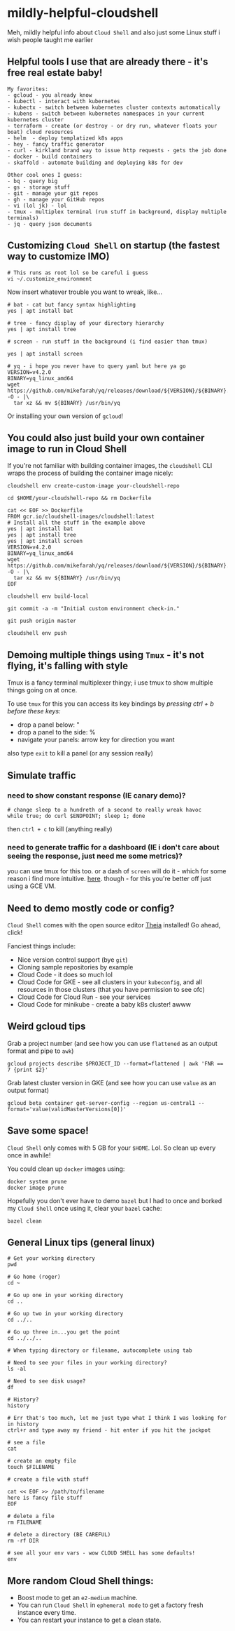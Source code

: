 # mildly-helpful-cloudshell

Meh, mildly helpful info about `Cloud Shell` and also just some Linux stuff i wish people taught me earlier

## Helpful tools I use that are already there - it's free real estate baby!
```
My favorites:
- gcloud - you already know
- kubectl - interact with kubernetes
- kubectx - switch between kubernetes cluster contexts automatically
- kubens - switch between kubernetes namespaces in your current kubernetes cluster
- terraform - create (or destroy - or dry run, whatever floats your boat) cloud resources
- helm  - deploy templatized k8s apps
- hey - fancy traffic generator
- curl - kirkland brand way to issue http requests - gets the job done
- docker - build containers
- skaffold - automate building and deploying k8s for dev

Other cool ones I guess:
- bq - query big
- gs - storage stuff
- git - manage your git repos
- gh - manage your GitHub repos
- vi (lol jk) - lol
- tmux - multiplex terminal (run stuff in background, display multiple terminals)
- jq - query json documents
```

## Customizing `Cloud Shell` on startup (the fastest way to customize IMO)
```
# This runs as root lol so be careful i guess
vi ~/.customize_environment
```
Now insert whatever trouble you want to wreak, like...
```
# bat - cat but fancy syntax highlighting
yes | apt install bat

# tree - fancy display of your directory hierarchy
yes | apt install tree

# screen - run stuff in the background (i find easier than tmux)

yes | apt install screen

# yq - i hope you never have to query yaml but here ya go
VERSION=v4.2.0
BINARY=yq_linux_amd64
wget https://github.com/mikefarah/yq/releases/download/${VERSION}/${BINARY}.tar.gz -O - |\
  tar xz && mv ${BINARY} /usr/bin/yq
```
Or installing your own version of `gcloud`!

## You could also just build your own container image to run in Cloud Shell

If you're not familiar with building container images, the `cloudshell` CLI wraps the process of building the container image nicely:

```
cloudshell env create-custom-image your-cloudshell-repo

cd $HOME/your-cloudshell-repo && rm Dockerfile

cat << EOF >> Dockerfile
FROM gcr.io/cloudshell-images/cloudshell:latest
# Install all the stuff in the example above
yes | apt install bat
yes | apt install tree
yes | apt install screen
VERSION=v4.2.0
BINARY=yq_linux_amd64
wget https://github.com/mikefarah/yq/releases/download/${VERSION}/${BINARY}.tar.gz -O - |\
  tar xz && mv ${BINARY} /usr/bin/yq
EOF

cloudshell env build-local

git commit -a -m "Initial custom environment check-in."

git push origin master

cloudshell env push
```

## Demoing multiple things using `Tmux` - it's not flying, it's falling with style
Tmux is a fancy terminal multiplexer thingy; i use tmux to show multiple things going on at once.

To use `tmux` for this you can access its key bindings by _pressing ctrl + b before these keys:_

* drop a panel below: "
* drop a panel to the side: %
* navigate your panels: arrow key for direction you want

also type `exit` to kill a panel (or any session really)

## Simulate traffic

### need to show constant response (IE canary demo)?
```
# change sleep to a hundreth of a second to really wreak havoc
while true; do curl $ENDPOINT; sleep 1; done
```
then `ctrl + c` to kill (anything really)

### need to generate traffic for a dashboard (IE i don't care about seeing the response, just need me some metrics)?

you can use tmux for this too. or a dash of `screen` will do it - which for some reason i find more intuitive. [here](https://linuxize.com/post/how-to-use-linux-screen/). though - for this you're better off just using a GCE VM.

## Need to demo mostly code or config?

`Cloud Shell` comes with the open source editor [Theia](https://ide.cloud.google.com) installed! Go ahead, click!

Fanciest things include:
- Nice version control support (bye `git`)
- Cloning sample repositories by example 
- Cloud Code - it does so much lol
- Cloud Code for GKE - see all clusters in your `kubeconfig`, and all resources in those clusters (that you have permission to see ofc)
- Cloud Code for Cloud Run - see your services
- Cloud Code for minikube - create a baby k8s cluster! awww

## Weird gcloud tips

Grab a project number (and see how you can use `flattened` as an output format and pipe to `awk`)
```
gcloud projects describe $PROJECT_ID --format=flattened | awk 'FNR == 7 {print $2}'
```

Grab latest cluster version in GKE (and see how you can use `value` as an output format)
```
gcloud beta container get-server-config --region us-central1 --format='value(validMasterVersions[0])'
```

## Save some space!

`Cloud Shell` only comes with 5 GB for your `$HOME`. Lol. So clean up every once in awhile!

You could clean up `docker` images using:
```
docker system prune
docker image prune
```

Hopefully you don't ever have to demo `bazel` but I had to once and borked my `Cloud Shell` once using it, clear your `bazel` cache:
```
bazel clean
```

## General Linux tips (general linux)
```
# Get your working directory
pwd

# Go home (roger)
cd ~

# Go up one in your working directory 
cd ..

# Go up two in your working directory
cd ../..

# Go up three in...you get the point
cd ../../..

# When typing directory or filename, autocomplete using tab

# Need to see your files in your working directory?
ls -al

# Need to see disk usage?
df

# History?
history

# Err that's too much, let me just type what I think I was looking for in history
ctrl+r and type away my friend - hit enter if you hit the jackpot

# see a file
cat

# create an empty file
touch $FILENAME

# create a file with stuff

cat << EOF >> /path/to/filename
here is fancy file stuff
EOF

# delete a file
rm FILENAME

# delete a directory (BE CAREFUL)
rm -rf DIR

# see all your env vars - wow CLOUD SHELL has some defaults!
env

```
## More random Cloud Shell things:

- Boost mode to get an `e2-medium` machine.
- You can run `Cloud Shell` in `ephemeral mode` to get a factory fresh instance every time.
- You can restart your instance to get a clean state.
